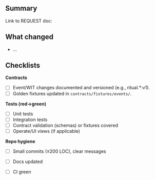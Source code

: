 ## Summary
Link to REQUEST doc: <!-- e.g., docs/request/REQUEST-M1A-timer-wheel.md -->

## What changed
- …

## Checklists
**Contracts**
- [ ] Event/WIT changes documented and versioned (e.g., ritual.*:v1).
- [ ] Golden fixtures updated in `contracts/fixtures/events/`.

**Tests (red→green)**
- [ ] Unit tests
- [ ] Integration tests
- [ ] Contract validation (schemas) or fixtures covered
- [ ] Operate/UI views (if applicable)

**Repo hygiene**
- [ ] Small commits (≤200 LOC), clear messages
- [ ] Docs updated
- [ ] CI green

